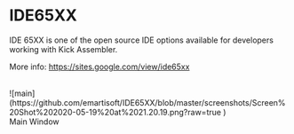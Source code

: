# IDE65XX
IDE 65XX is one of the open source IDE options available for developers working with Kick Assembler.

More info: https://sites.google.com/view/ide65xx

<br>
![main](https://github.com/emartisoft/IDE65XX/blob/master/screenshots/Screen%20Shot%202020-05-19%20at%2021.20.19.png?raw=true
)
<br>Main Window<br><br>
